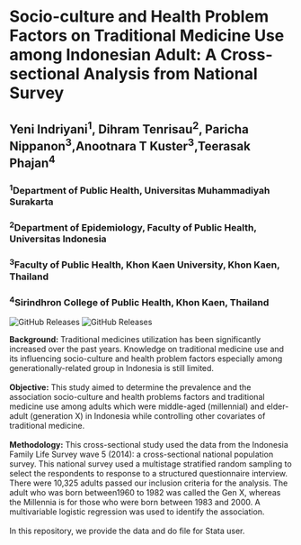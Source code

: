 # Socio-culture and Health Problem Factors on Traditional Medicine Use among Indonesian Adult: A Cross-sectional Analysis from National Survey
## Yeni Indriyani<sup>1</sup>, Dihram Tenrisau<sup>2</sup>, Paricha Nippanon<sup>3</sup>,Anootnara T Kuster<sup>3</sup>,Teerasak Phajan<sup>4</sup>
### <sup>1</sup>Department of Public Health, Universitas Muhammadiyah Surakarta
### <sup>2</sup>Department of Epidemiology, Faculty of Public Health, Universitas Indonesia
### <sup>3</sup>Faculty of Public Health, Khon Kaen University, Khon Kaen, Thailand
### <sup>4</sup>Sirindhron College of Public Health, Khon Kaen, Thailand

![GitHub Releases](https://img.shields.io/badge/available-data-red)
![GitHub Releases](https://img.shields.io/badge/available-syntax-blue)

<b>Background:</b> Traditional medicines utilization has been significantly increased over the past years. Knowledge on traditional medicine use and its influencing socio-culture and health problem factors especially among generationally-related group in Indonesia is still limited.</br>
</br>
<b>Objective:</b> This study aimed to determine the prevalence and the association socio-culture and health problems factors and traditional medicine use among adults which were middle-aged (millennial) and elder-adult (generation X) in Indonesia while controlling other covariates of traditional medicine. </br>
</br>
<b>Methodology:</b> This cross-sectional study used the data from the Indonesia Family Life Survey wave 5 (2014): a cross-sectional national population survey. This national survey used a multistage stratified random sampling to select the respondents to response to a structured questionnaire interview. There were 10,325 adults passed our inclusion criteria for the analysis. The adult who was born between1960 to 1982 was called the Gen X, whereas the Millennia is for those who were born between 1983 and 2000. A multivariable logistic regression was used to identify the association. </br>
</br>
In this repository, we provide the data and do file for Stata user.
